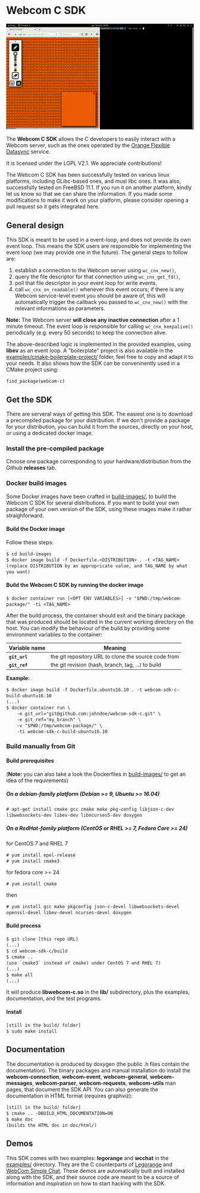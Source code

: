 # Webcom C SDK

![Legorange Demo Image](res/legorange-demo.gif)

The **Webcom C SDK** allows the C developers to easily interact with a Webcom
server, such as the ones operated by the
[Orange Flexible Datasync](https://datasync.orange.com/) service.

It is licensed under the LGPL V2.1. We appreciate contributions!

The Webcom C SDK has been successfully tested on various linux platforms,
including GLibc-based ones, and musl libc ones. It was also, successfully
tested on FreeBSD 11.1.  If you run it on another platform, kindly let us know
so that we can share the information. If you made some modifications to make it
work on your platform, please consider opening a pull request so it gets
integrated here.

## General design

This SDK is meant to be used in a event-loop, and does not provide its own
event loop. This means the SDK users are responsible for implementing the event
loop (we may provide one in the future). The general steps to follow are:

1. establish a connection to the Webcom server using `wc_cnx_new()`,
2. query the file descriptor for that connection using `wc_cnx_get_fd()`,
3. poll that file descriptor in your event loop for write events,
4. call `wc_cnx_on_readable()` whenever this event occurs; if there is any
   Webcom service-level event you should be aware of, this will automatically
   trigger the callback you passed to `wc_cnx_new()` with the relevant
   informations as parameters.

**Note:** The Webcom server **will close any inactive connection** after a 1
minute timeout. The event loop is responsible for calling `wc_cnx_keepalive()`
periodically (e.g. every 50 seconds) to keep the connection alive.

The above-described logic is implemented in the provided examples, using
**libev** as an event loop. A "boilerplate" project is also available in the
[examples/cmake-boilerplate-project/](examples/cmake-boilerplate-project/)
folder, feel free to copy and adapt it to your needs. It also shows how the SDK
can be conveninently used in a CMake project using:

```
find_package(webcom-c)
```

## Get the SDK

There are serveral ways of getting this SDK. The easiest one is to download a
precompiled package for your distribution. If we don't provide a package for
your distribution, you can build it from the sources, directly on your host, or
using a dedicated docker image.

### Install the pre-compiled package

Choose one package corresponding to your hardware/distribution from the
Github **releases** tab.

### Docker build images

Some Docker images have been crafted in [build-images/](build-images/), to build
the Webcom C SDK for several distributions. If you want to build your own
package of your own version of the SDK, using these images make it rather
straighforward.

#### Build the Docker image

Follow these steps:

```
$ cd build-images
$ docker image build -f Dockerfile.<DISTRIBUTION> . -t <TAG_NAME>
(replace DISTRIBUTION by an appropricate value, and TAG_NAME by what you want)
```

#### Build the Webcom C SDK by running the docker image

```
$ docker container run [<OPT ENV VARIABLES>] -v "$PWD:/tmp/webcom-package/" -ti <TAG_NAME>
```

After the build process, the container should exit and the binary package that
was produced should be located in the current working directory on the host.
You can modify the behaviour of the build by providing some environment
variables to the container:

Variable name | Meaning
--------------|--------
**`git_url`** | the git repository URL to clone the source code from
**`git_ref`** | the git revision (hash, branch, tag, ...) to build

**Example:**

```
$ docker image build -f Dockerfile.ubuntu16.10 . -t webcom-sdk-c-build-ubuntu16.10
(...)
$ docker container run \
	-e git_url="git@github.com:johndoe/webcom-sdk-c.git" \
	-e git_ref="my_branch" \
	-v "$PWD:/tmp/webcom-package/" \
	-ti webcom-sdk-c-build-ubuntu16.10
```

### Build manually from Git

#### Build prerequisites

(**Note:** you can also take a look the Dockerfiles in
[build-images/](build-images/) to get an idea of the requirements)

##### On a debian-family platform (Debian >= 9, Ubuntu >= 16.04)

```
# apt-get install cmake gcc cmake make pkg-config libjson-c-dev libwebsockets-dev libev-dev libncurses5-dev doxygen
```

##### On a RedHat-family platform (CentOS or RHEL >= 7, Fedora Core >= 24)

for CentOS 7 and RHEL 7

```
# yum install epel-release
# yum install cmake3

```

for fedora core >= 24

```
# yum install cmake
```

then

```
# yum install gcc make pkgconfig json-c-devel libwebsockets-devel openssl-devel libev-devel ncurses-devel doxygen
```

#### Build process

```
$ git clone [this repo URL]
(...)
$ cd webcom-sdk-c/build
$ cmake ..
(use `cmake3` instead of cmake) under CentOS 7 and RHEL 7)
(...)
$ make all
(...)
```
It will produce **libwebcom-c.so** in the **lib/** subdirectory, plus the
examples, documentation, and the test programs.

#### Install

```
[still in the build/ folder]
$ sudo make install
```

## Documentation

The documentation is produced by doxygen (the public .h files contain the
documentation). The binary packages and manual installation do install the
**webcom-connection**, **webcom-event**, **webcom-general**,
**webcom-messages**, **webcom-parser**, **webcom-requests**, **webcom-utils**
man pages, that document the SDK API. You can also generate the documentation
in HTML format (requires graphviz):

```
[still in the build/ folder]
$ cmake .. -DBUILD_HTML_DOCUMENTATION=ON
$ make doc
(builds the HTML doc in doc/html/)
```

## Demos

This SDK comes with two examples: **legorange** and **wcchat** in the
[examples/](examples/) directory. They are the C counterparts of
[Legorange](https://io.datasync.orange.com/samples/legorange/) and
[WebCom Simple Chat](https://io.datasync.orange.com/samples/chat/). These demos
are automatically built and installed along with the SDK, and their source code
are meant to be a source of information and inspiration on how to start hacking
with the SDK.

